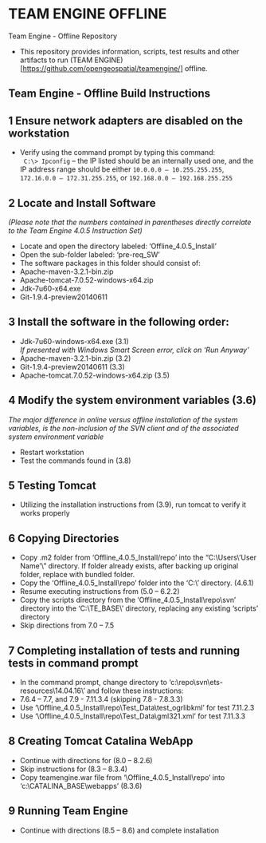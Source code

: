 # TEAM ENGINE OFFLINE 

Team Engine - Offline Repository
- This repository provides information, scripts, test results and other artifacts to run (TEAM ENGINE)[https://github.com/opengeospatial/teamengine/] offline.

Team Engine - Offline Build Instructions
--------------
1 Ensure network adapters are disabled on the workstation
--------------

-	Verify using the command prompt by typing this command:<br/>
``` C:\> Ipconfig``` – the IP listed should be an internally used one, and the IP address range should be either ```10.0.0.0 – 10.255.255.255```, ```172.16.0.0 – 172.31.255.255```, or ```192.168.0.0 – 192.168.255.255```

2 Locate and Install Software
--------------
*(Please note that the numbers contained in parentheses directly correlate to the Team Engine 4.0.5 Instruction Set)*
-	Locate and open the directory labeled: ‘Offline_4.0.5_Install’
-	Open the sub-folder labeled: ‘pre-req_SW’
-	The software packages in this folder should consist of:
  - Apache-maven-3.2.1-bin.zip
  - Apache-tomcat-7.0.52-windows-x64.zip
  - Jdk-7u60-x64.exe
  - Git-1.9.4-preview20140611

3 Install the software in the following order:
--------------
-	Jdk-7u60-windows-x64.exe (3.1) <br/>
*If presented with Windows Smart Screen error, click on ‘Run Anyway’*
-	Apache-maven-3.2.1-bin.zip (3.2)
-	Git-1.9.4-preview20140611 (3.3)
-	Apache-tomcat.7.0.52-windows-x64.zip (3.5)

4 Modify the system environment variables (3.6)
--------------
*The major difference in online versus offline installation of the system variables, is the non-inclusion of the SVN client and of the associated system environment variable*
-	Restart workstation
-	Test the commands found in (3.8)

5 Testing Tomcat
--------------
- Utilizing the installation instructions from (3.9), run tomcat to verify it works properly

6 Copying Directories
--------------
- Copy .m2 folder from ‘Offline_4.0.5_Install/repo’ into the “C:\Users\’User Name’\” directory. If folder already exists, after backing up original folder, replace with bundled folder. 
- Copy the ‘Offline_4.0.5_Install\repo’ folder into the ‘C:\’ directory. (4.6.1)
- Resume executing instructions from (5.0 – 6.2.2)
- Copy the scripts directory from the ‘Offline_4.0.5_Install\repo\svn’ directory into the ‘C:\TE_BASE\’ directory, replacing any existing ‘scripts’ directory
- Skip directions from 7.0 – 7.5

7 Completing installation of tests and running tests in command prompt
--------------
-	In the command prompt, change directory to ‘c:\repo\svn\ets-resources\14.04.16\’ and follow these instructions:
-	7.6.4 – 7.7, and 7.9 - 7.11.3.4 (skipping 7.8 - 7.8.3.3)
-	Use ‘\Offline_4.0.5_Install\repo\Test_Data\test_ogrlibkml’ for test 7.11.2.3
-	Use ‘\Offline_4.0.5_Install\repo\Test_Data\gml321.xml’ for test 7.11.3.3

8 Creating Tomcat Catalina WebApp
--------------
- Continue with directions for (8.0 – 8.2.6)
-	Skip instructions for (8.3 – 8.3.4)
- Copy teamengine.war file from ‘\Offline_4.0.5_Install\repo’ into ‘c:\CATALINA_BASE\webapps’ (8.3.6)

9 Running Team Engine
--------------
- Continue with directions (8.5 – 8.6) and complete installation
